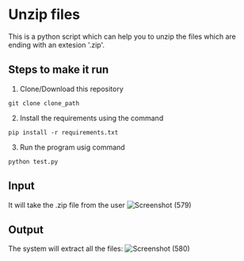 # Unzip files 

This is a python script which can help you to unzip the files which are ending with an extesion '.zip'.

## Steps to make it run

1. Clone/Download this repository
```
git clone clone_path
```
2. Install the requirements using the command
```
pip install -r requirements.txt
```
3. Run the program usig command
```
python test.py
```
## Input 
It will take the .zip file from the user
![Screenshot (579)](https://user-images.githubusercontent.com/61947484/103617707-be17a580-4f54-11eb-93bc-9ce5d95f7d77.png)

## Output
The system will extract all the files:
![Screenshot (580)](https://user-images.githubusercontent.com/61947484/103617755-d091df00-4f54-11eb-8932-1931e0b9c9fd.png)
